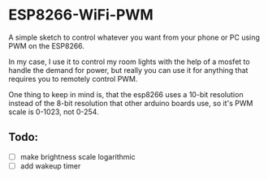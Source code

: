 # ESP8266-WiFi-PWM
A simple sketch to control whatever you want from your phone or PC using PWM on the ESP8266.

In my case, I use it to control my room lights with the help of a mosfet to handle the demand for power, but really you can use it for anything that requires you to remotely control PWM.

One thing to keep in mind is, that the esp8266 uses a 10-bit resolution instead of the 8-bit resolution that other arduino boards use, so it's PWM scale is 0-1023, not 0-254.


## Todo:
- [ ] make brightness scale logarithmic
- [ ] add wakeup timer
